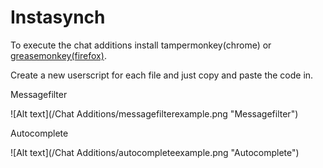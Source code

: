Instasynch
==========

To execute the chat additions install tampermonkey(chrome) or <a href src="https://addons.mozilla.org/de/firefox/addon/greasemonkey/">greasemonkey(firefox)</a>.

Create a new userscript for each file and just copy and paste the code in.



Messagefilter

![Alt text](/Chat Additions/messagefilterexample.png "Messagefilter")


Autocomplete

![Alt text](/Chat Additions/autocompleteexample.png "Autocomplete")
